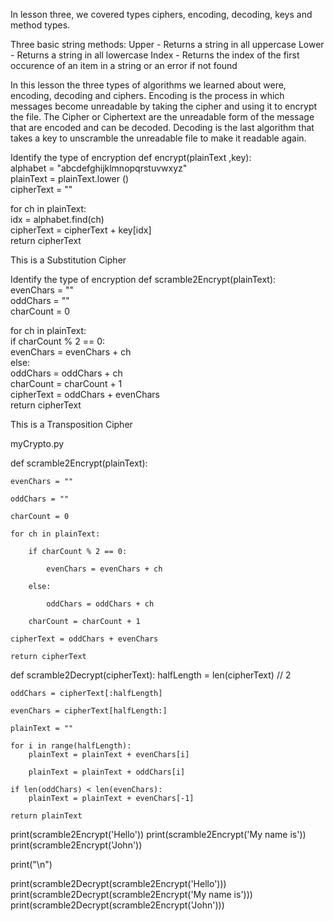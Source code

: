 In lesson three, we covered types ciphers, encoding, decoding, keys and method types. 

Three basic string methods:
Upper - Returns a string in all uppercase
Lower - Returns a string in all lowercase
Index - Returns the index of the first occurence of an item in a string or an error if not found

In this lesson the three types of algorithms we learned about were, encoding, decoding and ciphers. Encoding is the process in which messages become unreadable by taking the cipher and using it to encrypt the file. The Cipher or Ciphertext are the unreadable form of the message that are encoded and can be decoded. Decoding is the last algorithm that takes a key to unscramble the unreadable file to make it readable again. 

Identify the type of encryption
def encrypt(plainText ,key):  
  alphabet = "abcdefghijklmnopqrstuvwxyz"  
  plainText = plainText.lower ()  
  cipherText = ""  

  for ch in plainText:  
      idx = alphabet.find(ch)  
      cipherText = cipherText + key[idx]  
  return cipherText 
  
  This is a Substitution Cipher
  
  Identify the type of encryption
  def scramble2Encrypt(plainText):  
  evenChars = ""  
  oddChars = ""  
  charCount = 0  

  for ch in plainText:  
      if charCount % 2 == 0:  
          evenChars = evenChars + ch  
      else:  
          oddChars = oddChars + ch  
    charCount = charCount + 1  
  cipherText = oddChars + evenChars  
  return cipherText  
  
  This is a Transposition Cipher
  
  myCrypto.py
  
  def scramble2Encrypt(plainText):

    evenChars = ""

    oddChars = ""

    charCount = 0

    for ch in plainText:

        if charCount % 2 == 0:

            evenChars = evenChars + ch

        else:

            oddChars = oddChars + ch

        charCount = charCount + 1

    cipherText = oddChars + evenChars

    return cipherText

def scramble2Decrypt(cipherText):
    halfLength = len(cipherText) // 2

    oddChars = cipherText[:halfLength]

    evenChars = cipherText[halfLength:]

    plainText = ""

    for i in range(halfLength):
        plainText = plainText + evenChars[i]

        plainText = plainText + oddChars[i]

    if len(oddChars) < len(evenChars):
        plainText = plainText + evenChars[-1]

    return plainText

print(scramble2Encrypt('Hello'))
print(scramble2Encrypt('My name is'))
print(scramble2Encrypt('John'))

print("\n")

print(scramble2Decrypt(scramble2Encrypt('Hello')))
print(scramble2Decrypt(scramble2Encrypt('My name is')))
print(scramble2Decrypt(scramble2Encrypt('John')))
  
  
